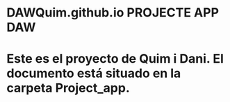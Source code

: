 # DAWQuim.github.io PROJECTE APP DAW

# Este es el proyecto de Quim i Dani. El documento está situado en la carpeta Project_app. 
